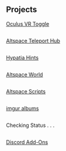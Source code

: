 <h2 id="projects">Projects</h2>
<p><a href="/ovrtoggle">Oculus VR Toggle</a></p><hr style="height:1px; visibility:hidden;" />
<p><a href="/althub">Altspace Teleport Hub</a></p><hr style="height:1px; visibility:hidden;" />
<p><a href="/hypatia">Hypatia Hints</a></p><hr style="height:1px; visibility:hidden;" />
<!--<p><a href="/worms">Worms Live Stream</a></p>
<iframe id="wormsembed" allow="autoplay; encrypted-media" style="max-width:100%;height:320px;width:570px;border: 0px" allowfullscreen></iframe><hr style="height:1px; visibility:hidden;" />-->
<p><a href="https://account.altvr.com/worlds/954689156213113037">Altspace World</a></p><hr style="height:1px; visibility:hidden;" />
<p><a href="/AltspaceVR/">Altspace Scripts</a></p><hr style="height:1px; visibility:hidden;" />
<p><a href="https://lunartiger69.imgur.com/" target="_blank">imgur albums</a></p><hr style="height:1px; visibility:hidden;" />
<p id="fileserver">Checking Status . . .</p><hr style="height:1px; visibility:hidden;" />
<p><a href='/Discord'>Discord Add-Ons</a></p>
<script>
	var HOST = "lunar.zapto.org";
	var PORT = "80";
	var xhttp = new XMLHttpRequest();
	xhttp.onreadystatechange = function() {
		if (this.readyState == 4 && this.status == 200) {
			document.getElementById('fileserver').text = "<a href='http://lunar.zapto.org'>File Server</a>";
			pobj.removeAttr("Class");
		};
		if (this.readyState == 4 && this.status != 200) {
			document.getElementById('fileserver').text = "File Server is down :(";
			console.log(this.status);
			pobj.removeAttr("Class");
		};
	};
	xhttp.open("POST", "checkPort.php", true);
	xhttp.setRequestHeader("Content-type", "application/x-www-form-urlencoded");
	if (PORT == 3700){
		xhttp.send("HOST=" + HOST + "&PORT=" + PORT);
	} else {
		xhttp.send("HOST=" + HOST + "&PORT=" + PORT + "&DIFF=true");
	};
</script>
<!--<script src="https://www.gstatic.com/firebasejs/5.1.0/firebase-app.js"></script>
<script src="https://www.gstatic.com/firebasejs/5.1.0/firebase-database.js"></script>
<script>
	// Initialize Firebase
	var config = {
		databaseURL: "https://worms-68137.firebaseio.com",
	};
	firebase.initializeApp(config);
	var database = firebase.database();
	var state = database.ref('state');
	state.on('value', (function(snapshot) {
		var stateVal = snapshot.val();
		var id = database.ref('id');
		id.on('value', (function(snapshot) {
			var idVal = snapshot.val();
			if(!stateVal){
				document.getElementById('wormsembed').src = "https://www.youtube.com/embed/dQw4w9WgXcQ";
			}
			else{
				document.getElementById('wormsembed').src = "https://www.youtube.com/embed/"+idVal;
			}
		}));
	}));
</script>-->